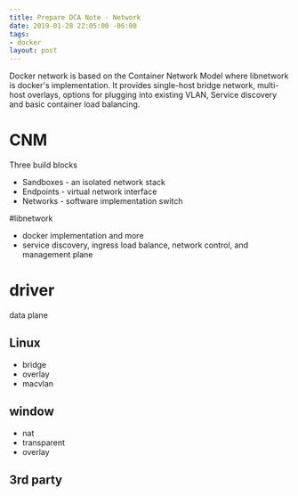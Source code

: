 ```yaml
---
title: Prepare DCA Note - Network
date: 2019-01-28 22:05:00 -06:00
tags:
- docker
layout: post
---
```


Docker network is based on the Container Network Model where libnetwork is docker's implementation. It provides single-host bridge network, multi-host overlays, options for plugging into existing VLAN, Service discovery and basic container load balancing.
<!--more-->

# CNM

Three build blocks

* Sandboxes - an isolated network stack
* Endpoints - virtual network interface
* Networks - software implementation switch

#libnetwork

* docker implementation and more 
* service discovery, ingress load balance, network control, and management plane

# driver

data plane

## Linux 

 * bridge
 * overlay
  * macvlan

## window
  * nat
  * transparent
  * overlay

## 3rd party